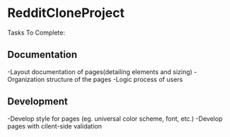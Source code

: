 # RedditCloneProject

Tasks To Complete:

## Documentation
-Layout documentation of pages(detailing elements and sizing)
-Organization structure of the pages
-Logic process of users

## Development
-Develop style for pages (eg. universal color scheme, font, etc.)
-Develop pages with cilent-side validation